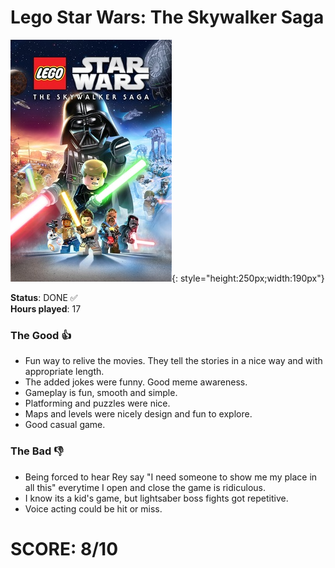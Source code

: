# Lego Star Wars: The Skywalker Saga

![](LegoStarWars.jpg){: style="height:250px;width:190px"}

**Status**: DONE ✅<br>
**Hours played**: 17<br>

### The Good 👍
- Fun way to relive the movies. They tell the stories in a nice way and with appropriate length.
- The added jokes were funny. Good meme awareness.
- Gameplay is fun, smooth and simple.
- Platforming and puzzles were nice.
- Maps and levels were nicely design and fun to explore.
- Good casual game.

### The Bad 👎
- Being forced to hear Rey say "I need someone to show me my place in all this" everytime I open and close the game is ridiculous.
- I know its a kid's game, but lightsaber boss fights got repetitive.
- Voice acting could be hit or miss.

# SCORE: 8/10